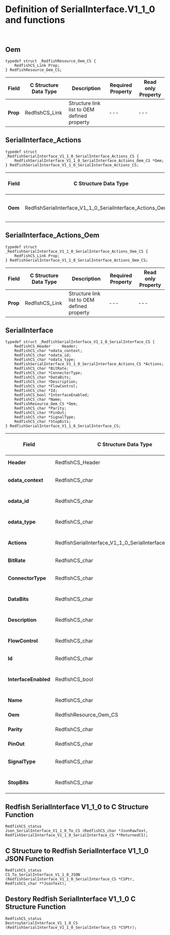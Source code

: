 # Definition of SerialInterface.V1_1_0 and functions<br><br>

## Oem
    typedef struct _RedfishResource_Oem_CS {
        RedfishCS_Link Prop;
    } RedfishResource_Oem_CS;

|Field |C Structure Data Type|Description |Required Property|Read only Property
| ---  | --- | --- | --- | ---
|**Prop**|RedfishCS_Link| Structure link list to OEM defined property| ---| ---


## SerialInterface_Actions
    typedef struct _RedfishSerialInterface_V1_1_0_SerialInterface_Actions_CS {
        RedfishSerialInterface_V1_1_0_SerialInterface_Actions_Oem_CS *Oem;
    } RedfishSerialInterface_V1_1_0_SerialInterface_Actions_CS;

|Field |C Structure Data Type|Description |Required Property|Read only Property
| ---  | --- | --- | --- | ---
|**Oem**|RedfishSerialInterface_V1_1_0_SerialInterface_Actions_Oem_CS| Structure points to **Oem** property.| No| No


## SerialInterface_Actions_Oem
    typedef struct _RedfishSerialInterface_V1_1_0_SerialInterface_Actions_Oem_CS {
        RedfishCS_Link Prop;
    } RedfishSerialInterface_V1_1_0_SerialInterface_Actions_Oem_CS;

|Field |C Structure Data Type|Description |Required Property|Read only Property
| ---  | --- | --- | --- | ---
|**Prop**|RedfishCS_Link| Structure link list to OEM defined property| ---| ---


## SerialInterface
    typedef struct _RedfishSerialInterface_V1_1_0_SerialInterface_CS {
        RedfishCS_Header     Header;
        RedfishCS_char *odata_context;
        RedfishCS_char *odata_id;
        RedfishCS_char *odata_type;
        RedfishSerialInterface_V1_1_0_SerialInterface_Actions_CS *Actions;
        RedfishCS_char *BitRate;
        RedfishCS_char *ConnectorType;
        RedfishCS_char *DataBits;
        RedfishCS_char *Description;
        RedfishCS_char *FlowControl;
        RedfishCS_char *Id;
        RedfishCS_bool *InterfaceEnabled;
        RedfishCS_char *Name;
        RedfishResource_Oem_CS *Oem;
        RedfishCS_char *Parity;
        RedfishCS_char *PinOut;
        RedfishCS_char *SignalType;
        RedfishCS_char *StopBits;
    } RedfishSerialInterface_V1_1_0_SerialInterface_CS;

|Field |C Structure Data Type|Description |Required Property|Read only Property
| ---  | --- | --- | --- | ---
|**Header**|RedfishCS_Header|Redfish C structure header|---|---
|**odata_context**|RedfishCS_char| String pointer to **@odata.context** property.| No| No
|**odata_id**|RedfishCS_char| String pointer to **@odata.id** property.| No| No
|**odata_type**|RedfishCS_char| String pointer to **@odata.type** property.| No| No
|**Actions**|RedfishSerialInterface_V1_1_0_SerialInterface_Actions_CS| Structure points to **Actions** property.| No| No
|**BitRate**|RedfishCS_char| String pointer to **BitRate** property.| No| No
|**ConnectorType**|RedfishCS_char| String pointer to **ConnectorType** property.| No| Yes
|**DataBits**|RedfishCS_char| String pointer to **DataBits** property.| No| No
|**Description**|RedfishCS_char| String pointer to **Description** property.| No| Yes
|**FlowControl**|RedfishCS_char| String pointer to **FlowControl** property.| No| No
|**Id**|RedfishCS_char| String pointer to **Id** property.| Yes| Yes
|**InterfaceEnabled**|RedfishCS_bool| Boolean pointer to **InterfaceEnabled** property.| No| No
|**Name**|RedfishCS_char| String pointer to **Name** property.| Yes| Yes
|**Oem**|RedfishResource_Oem_CS| Structure points to **Oem** property.| No| No
|**Parity**|RedfishCS_char| String pointer to **Parity** property.| No| No
|**PinOut**|RedfishCS_char| String pointer to **PinOut** property.| No| Yes
|**SignalType**|RedfishCS_char| String pointer to **SignalType** property.| No| Yes
|**StopBits**|RedfishCS_char| String pointer to **StopBits** property.| No| No
## Redfish SerialInterface V1_1_0 to C Structure Function
    RedfishCS_status
    Json_SerialInterface_V1_1_0_To_CS (RedfishCS_char *JsonRawText, RedfishSerialInterface_V1_1_0_SerialInterface_CS **ReturnedCS);

## C Structure to Redfish SerialInterface V1_1_0 JSON Function
    RedfishCS_status
    CS_To_SerialInterface_V1_1_0_JSON (RedfishSerialInterface_V1_1_0_SerialInterface_CS *CSPtr, RedfishCS_char **JsonText);

## Destory Redfish SerialInterface V1_1_0 C Structure Function
    RedfishCS_status
    DestroySerialInterface_V1_1_0_CS (RedfishSerialInterface_V1_1_0_SerialInterface_CS *CSPtr);

